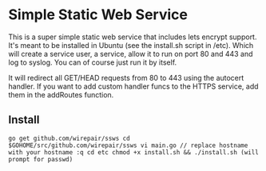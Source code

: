 # Simple Static Web Service
This is a super simple static web service that includes lets encrypt support. It's meant to be installed in Ubuntu (see the install.sh script in /etc). 
Which will create a service user, a service, allow it to run on port 80 and 443 and log to syslog. You can of course just run it by itself. 

It will redirect all GET/HEAD requests from 80 to 443 using the autocert handler. If you want to add custom handler funcs to the HTTPS service, 
add them in the addRoutes function.

## Install
`
go get github.com/wirepair/ssws
cd $GOHOME/src/github.com/wirepair/ssws
vi main.go // replace hostname with your hostname
:q
cd etc
chmod +x install.sh && ./install.sh (will prompt for passwd)
`
